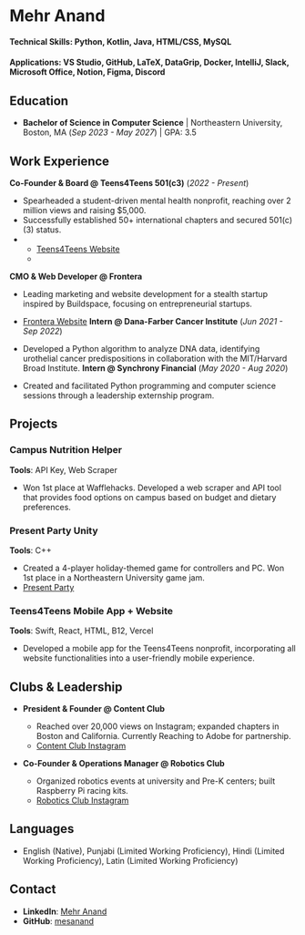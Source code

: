 # Mehr Anand
 
#### Technical Skills: Python, Kotlin, Java, HTML/CSS, MySQL
#### Applications: VS Studio, GitHub, LaTeX, DataGrip, Docker, IntelliJ, Slack, Microsoft Office, Notion, Figma, Discord


## Education
- **Bachelor of Science in Computer Science** | Northeastern University, Boston, MA (_Sep 2023 - May 2027_) | GPA: 3.5

## Work Experience
**Co-Founder & Board @ Teens4Teens 501(c3)** (_2022 - Present_)  
- Spearheaded a student-driven mental health nonprofit, reaching over 2 million views and raising $5,000.  
- Successfully established 50+ international chapters and secured 501(c)(3) status.
- - [Teens4Teens Website](https://www.teens4teens.net/)
  - 
**CMO & Web Developer @ Frontera**  
- Leading marketing and website development for a stealth startup inspired by Buildspace, focusing on entrepreneurial startups.
- [Frontera Website](https://frontera.me/)
**Intern @ Dana-Farber Cancer Institute** (_Jun 2021 - Sep 2022_)
  
- Developed a Python algorithm to analyze DNA data, identifying urothelial cancer predispositions in collaboration with the MIT/Harvard Broad Institute.
**Intern @ Synchrony Financial** (_May 2020 - Aug 2020_)
  
- Created and facilitated Python programming and computer science sessions through a leadership externship program.

## Projects

### Campus Nutrition Helper
**Tools**: API Key, Web Scraper  
- Won 1st place at Wafflehacks. Developed a web scraper and API tool that provides food options on campus based on budget and dietary preferences.

### Present Party Unity
**Tools**: C++  
- Created a 4-player holiday-themed game for controllers and PC. Won 1st place in a Northeastern University game jam.
- [Present Party](https://fizzy214.itch.io/present-party)

### Teens4Teens Mobile App + Website
**Tools**: Swift, React, HTML, B12, Vercel  
- Developed a mobile app for the Teens4Teens nonprofit, incorporating all website functionalities into a user-friendly mobile experience.

## Clubs & Leadership

- **President & Founder @ Content Club**  
  - Reached over 20,000 views on Instagram; expanded chapters in Boston and California. Currently Reaching to Adobe for partnership.
  - [Content Club Instagram](https://www.instagram.com/neucontentclub/reels/)
  
- **Co-Founder & Operations Manager @ Robotics Club**  
  - Organized robotics events at university and Pre-K centers; built Raspberry Pi racing kits.
  - [Robotics Club Instagram](https://www.instagram.com/neuoak_robotics/)

## Languages
- English (Native), Punjabi (Limited Working Proficiency), Hindi (Limited Working Proficiency), Latin (Limited Working Proficiency)

## Contact
- **LinkedIn**: [Mehr Anand](https://www.linkedin.com/in/mehr-anand/)  
- **GitHub**: [mesanand](https://github.com/mesanand)

